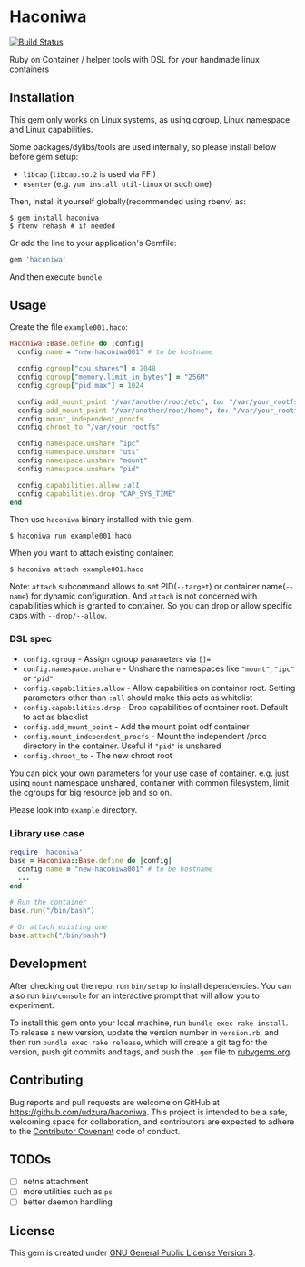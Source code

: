 # Haconiwa

[![Build Status](https://travis-ci.org/udzura/haconiwa.svg?branch=master)](https://travis-ci.org/udzura/haconiwa)

Ruby on Container / helper tools with DSL for your handmade linux containers

## Installation

This gem only works on Linux systems, as using cgroup, Linux namespace and Linux capabilities.

Some packages/dylibs/tools are used internally, so please install below before gem setup:

* `libcap` (`libcap.so.2` is used via FFI)
* `nsenter` (e.g. `yum install util-linux` or such one)

Then, install it yourself globally(recommended using rbenv) as:

```console
$ gem install haconiwa
$ rbenv rehash # if needed
```

Or add the line to your application's Gemfile:

```ruby
gem 'haconiwa'
```

And then execute `bundle`.

## Usage

Create the file `example001.haco`:

```ruby
Haconiwa::Base.define do |config|
  config.name = "new-haconiwa001" # to be hostname

  config.cgroup["cpu.shares"] = 2048
  config.cgroup["memory.limit_in_bytes"] = "256M"
  config.cgroup["pid.max"] = 1024

  config.add_mount_point "/var/another/root/etc", to: "/var/your_rootfs/etc", readonly: true
  config.add_mount_point "/var/another/root/home", to: "/var/your_rootfs/home"
  config.mount_independent_procfs
  config.chroot_to "/var/your_rootfs"

  config.namespace.unshare "ipc"
  config.namespace.unshare "uts"
  config.namespace.unshare "mount"
  config.namespace.unshare "pid"

  config.capabilities.allow :all
  config.capabilities.drop "CAP_SYS_TIME"
end
```

Then use `haconiwa` binary installed with thie gem.

```console
$ haconiwa run example001.haco
```

When you want to attach existing container:

```console
$ haconiwa attach example001.haco
```

Note: `attach` subcommand allows to set PID(`--target`) or container name(`--name`) for dynamic configuration.
And `attach` is not concerned with capabilities which is granted to container. So you can drop or allow specific caps with `--drop/--allow`.

### DSL spec

* `config.cgroup` - Assign cgroup parameters via `[]=`
* `config.namespace.unshare` - Unshare the namespaces like `"mount"`, `"ipc"` or `"pid"`
* `config.capabilities.allow` - Allow capabilities on container root. Setting parameters other than `:all` should make this acts as whitelist
* `config.capabilities.drop` - Drop capabilities of container root. Default to act as blacklist
* `config.add_mount_point` - Add the mount point odf container
* `config.mount_independent_procfs` - Mount the independent /proc directory in the container. Useful if `"pid"` is unshared
* `config.chroot_to` - The new chroot root

You can pick your own parameters for your use case of container.
e.g. just using `mount` namespace unshared, container with common filesystem, limit the cgroups for big resource job and so on.

Please look into `example` directory.

### Library use case

```ruby
require 'haconiwa'
base = Haconiwa::Base.define do |config|
  config.name = "new-haconiwa001" # to be hostname
  ...
end

# Run the container
base.run("/bin/bash")

# Or attach existing one
base.attach("/bin/bash")
```

## Development

After checking out the repo, run `bin/setup` to install dependencies. You can also run `bin/console` for an interactive prompt that will allow you to experiment.

To install this gem onto your local machine, run `bundle exec rake install`. To release a new version, update the version number in `version.rb`, and then run `bundle exec rake release`, which will create a git tag for the version, push git commits and tags, and push the `.gem` file to [rubygems.org](https://rubygems.org).

## Contributing

Bug reports and pull requests are welcome on GitHub at https://github.com/udzura/haconiwa. This project is intended to be a safe, welcoming space for collaboration, and contributors are expected to adhere to the [Contributor Covenant](http://contributor-covenant.org) code of conduct.

## TODOs

* [ ] netns attachment
* [ ] more utilities such as `ps`
* [ ] better daemon handling

## License

This gem is created under [GNU General Public License Version 3](./LICENSE).

